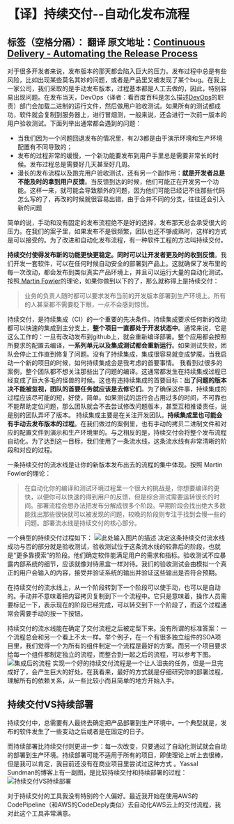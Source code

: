 ﻿# 【译】持续交付--自动化发布流程

标签（空格分隔）： 翻译
原文地址：[Continuous Delivery - Automating the Release Process][1]
---

对于很多开发者来说，发布版本的那天都会陷入巨大的压力。发布过程中总是有些风险，比如出现某些莫名其妙的问题，或者是产品里又被发现了某个bug。在我上一家公司，我们采取的是手动发布版本，过程基本都是人工去做的，因此，特别容易出现问题。在发布当天，DevOps（译者：看百度百科是怎么描述[DevOps][2]的职责）部门会加载二进制的运行文件，然后做用户验收测试。如果所有的测试都成功，软件就会复制到服务器上，进行冒烟测，一般来说，还会进行一次前一版本的用户验收测试。下面列举出通常都会遇到的问题：

 - 当我们因为一个问题回退发布的情况里，有2/3都是由于演示环境和生产环境配置有不同导致的；
 - 发布的过程非常的缓慢，一个新功能要发布到用户手里总是需要非常长的时候。发布过程总是需要好几天甚至好几周。
 - 漫长的发布流程以及跑完用户验收测试，还有另一个副作用：**就是开发者总是不能及时的拿到用户反馈**。当反馈到达的时候，他们可能正在开发另一个功能。这样一来，就可能会导致额外的问题，因为他们可能已经记不住那些代码怎么写的了，再改的时候就很容易出错，由于合并不同的分支，往往还会引入新的问题
 
简单的说，手动和没有固定的发布流程绝不是好的选择，发布那天总会承受很大的压力。在我们的案子里，如果发布不是很频繁，团队也还不够成熟时，这样的方式是可以接受的。为了改进和自动化发布流程，有一种软件工程的方法叫持续交付。

**持续交付使得发布新的功能更快更稳定。同时可以让开发者更及时的收到反馈**。我们开发一套软件，可以在任何时候自动安全的部署到产品上。这就确保了发布里的每一次改动，都会发布到类似真实产品环境上，并且可以运行大量的自动化测试。按照[ Martin Fowler][3]的理论，如果你做到以下的了，那么就称得上是持续交付：

> 业务的负责人随时都可以要求发布当前的开发版本部署到生产环境上。所有的人甚至都不需要眨下眼，一点不会感到惊慌。

持续交付，是持续集成（CI）的一个重要的先决条件。持续集成要求任何新的改动都可以快速的集成到主分支上，**整个项目一直都处于开发状态中**。通常来说，它是这么工作的：一旦有改动发布到github上，就会重新编译部署。整个应用都会按照所要求的配置去编译，**一系列单元以及集成测试都会重新运行**。如果测试失败，团队会停止工作直到修复了问题。没有了持续集成，集成很容易就变成梦魇。当我启动一个新的项目的时候，如何持续集成会是我考虑的首要事情。
我看到过很多的案例，整个团队都不想关注那些出了问题的编译。这通常都发生在持续集成过程已经变成了巨大多毛的怪兽的时候。这也有违持续集成的首要目标：**出了问题的版本决不能被忽视，团队的首要任务就应该是去修它们**。为了确保这件事，持续集成的过程应该尽可能的短，好使，简单。如果测试的运行会占用过多的时间，不可靠也不能帮助定位问题，那么团队就会不去尝试修改问题版本，甚至互相推诿责任，说是别的团队弄坏了版本。
持续集成主要是在关注开发团队。**持续集成里也可能会有手动去发布版本的过程**。在我们做过的案例里，也有手动的拷贝二进制文件和对应的配置文件到演示和生产环境里的。与之相反的是，持续交付会将整个发布流程自动化。为了达到这一目标，我们使用了一条流水线，这条流水线有非常清晰的阶段和对应的过程。

一条持续交付的流水线是让你的新版本发布出去的流程的集中体现。按照 Martin Fowler的理论：

> 在自动化你的编译和测试环境过程里一个很大的挑战是，你想要编译的更快，以便你可以快速的得到用户的反馈，但是综合测试需要运转很长的时间。部署流程会想办法把发布分解成很多个阶段。早期阶段会找出绝大多数能找出那些很快就可以被发现的问题，较晚的阶段则专注于找到会慢一些的问题。部署流水线是持续交付的核心部分。

一个典型的持续交付过程如下：
![此处输入图片的描述][4]
决定这条持续交付流水线成功与否的部分就是验收测试，验收测试位于这条流水线的较靠后的阶段，也就是“更多靠摸索”的阶段。他们确定软件能满足用户的需求和指标。验收测试不应暴露内部系统的细节，应该就像对待黑盒一样对待。我们的验收测试会由模拟一个真正的用户会输入的内容，接受并验证系统的输出并验证这些输出是否符合预期。

在持续交付的流水线上，从一个阶段转到下一个阶段可以使手动，也可以是自动的。手动并不意味着把内容拷贝复制到下一个流程中。它只是意味着，操作人员需要标记一下，表示现在的阶段已经完成，可以转交到下一个阶段了，而这个过程通常会需要手动的按一下按钮。

持续交付的流水线能在确定了交付流程之后被定型下来。没有所谓的标准答案：一个流程总会和另一个看上不太一样。举个例子，在一个有很多独立组件的SOA项目里，我们觉得一个为所有的组件制定一个流程是最好的方案。而另一个项目要求给每一个组件都制定独立的流程，而整合到一起之后的流程，可以参考下图。
![集成后的流程][5]
实现一个好的持续交付流程是一个让人沮丧的任务，但是一旦完成好了，会产生巨大的好处。在我看来，最好的方式就是仔细研究你的部署过程，理解所有的依赖关系，从一些比较小而且简单的地方开始入手。

## 持续交付VS持续部署 ##
持续交付中，总需要有人最终去确定把产品部署到生产环境中。一个典型就是，发布的软件发生了一些变动之后或者是在固定的日子。

而持续部署比持续交付则更进一步：每一次改变，只要通过了自动化测试就会自动的部署到生产环境。持续部署可能不适用于所有的项目，即使理论上听上去很棒，但是我可以肯定，我目前还没有在商业项目里尝试过这种方式
。Yassal Sundman的博客上有一副图，是比较持续交付和持续部署的过程：
![持续交付VS持续部署][6]

对于持续交付的工具我没有特别的个人偏好。最近我开始在使用AWS的CodePipeline（和AWS的CodeDeply类似）去自动化AWS云上的交付流程，我对此这个工具非常满意。

  [1]: http://codeahoy.com/2016/06/18/continuous-delivery-automating-the-release-process/
  [2]: http://baike.baidu.com/link?url=PGgxLSnegRE1eLvZ2VZ2wWqMvdQMW0wl1k_QOceaiRpLeNhDR4WyIB0eNKiL0wUZwUBBaoB-z6QvDzimkEy_iK
  [3]: http://martinfowler.com/bliki/ContinuousDelivery.html
  [4]: http://codeahoy.com/img/blogs/cd_pipeline.png
  [5]: http://codeahoy.com/img/blogs/integration_pipeline.png
  [6]: http://codeahoy.com/img/blogs/continuous-delivery-deployment-sm.jpg